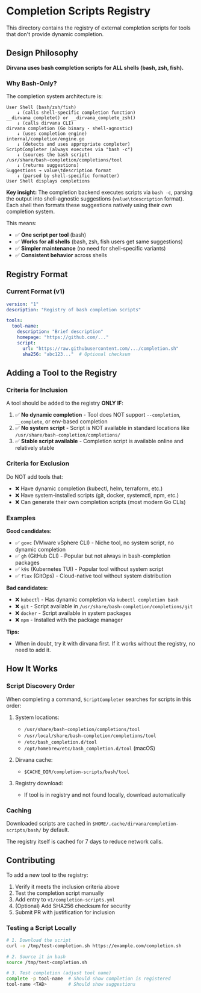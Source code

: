 # Completion Scripts Registry

This directory contains the registry of external completion scripts for tools that don't provide dynamic completion.

## Design Philosophy

**Dirvana uses bash completion scripts for ALL shells (bash, zsh, fish).**

### Why Bash-Only?

The completion system architecture is:

```
User Shell (bash/zsh/fish)
    ↓ (calls shell-specific completion function)
__dirvana_complete() or __dirvana_complete_zsh()
    ↓ (calls dirvana CLI)
dirvana completion (Go binary - shell-agnostic)
    ↓ (uses completion engine)
internal/completion/engine.go
    ↓ (detects and uses appropriate completer)
ScriptCompleter (always executes via "bash -c")
    ↓ (sources the bash script)
/usr/share/bash-completion/completions/tool
    ↓ (returns suggestions)
Suggestions → value\tdescription format
    ↓ (parsed by shell-specific formatter)
User Shell displays completions
```

**Key insight:** The completion backend executes scripts via `bash -c`, parsing the output into shell-agnostic suggestions (`value\tdescription` format). Each shell then formats these suggestions natively using their own completion system.

This means:
- ✅ **One script per tool** (bash)
- ✅ **Works for all shells** (bash, zsh, fish users get same suggestions)
- ✅ **Simpler maintenance** (no need for shell-specific variants)
- ✅ **Consistent behavior** across shells

## Registry Format

### Current Format (v1)

```yaml
version: "1"
description: "Registry of bash completion scripts"

tools:
  tool-name:
    description: "Brief description"
    homepage: "https://github.com/..."
    script:
      url: "https://raw.githubusercontent.com/.../completion.sh"
      sha256: "abc123..."  # Optional checksum
```

## Adding a Tool to the Registry

### Criteria for Inclusion

A tool should be added to the registry **ONLY IF**:

1. ✅ **No dynamic completion** - Tool does NOT support `--completion`, `__complete`, or env-based completion
2. ✅ **No system script** - Script is NOT available in standard locations like `/usr/share/bash-completion/completions/`
3. ✅ **Stable script available** - Completion script is available online and relatively stable

### Criteria for Exclusion

Do NOT add tools that:

- ❌ Have dynamic completion (kubectl, helm, terraform, etc.)
- ❌ Have system-installed scripts (git, docker, systemctl, npm, etc.)
- ❌ Can generate their own completion scripts (most modern Go CLIs)

### Examples

**Good candidates:**
- ✅ `govc` (VMware vSphere CLI) - Niche tool, no system script, no dynamic completion
- ✅ `gh` (GitHub CLI) - Popular but not always in bash-completion packages
- ✅ `k9s` (Kubernetes TUI) - Popular tool without system script
- ✅ `flux` (GitOps) - Cloud-native tool without system distribution

**Bad candidates:**
- ❌ `kubectl` - Has dynamic completion via `kubectl completion bash`
- ❌ `git` - Script available in `/usr/share/bash-completion/completions/git`
- ❌ `docker` - Script available in system packages
- ❌ `npm` - Installed with the package manager

**Tips:**
- When in doubt, try it with dirvana first. If it works without the registry, no need to add it.

## How It Works

### Script Discovery Order

When completing a command, `ScriptCompleter` searches for scripts in this order:

1. System locations:
   - `/usr/share/bash-completion/completions/tool`
   - `/usr/local/share/bash-completion/completions/tool`
   - `/etc/bash_completion.d/tool`
   - `/opt/homebrew/etc/bash_completion.d/tool` (macOS)

2. Dirvana cache:
   - `$CACHE_DIR/completion-scripts/bash/tool`

3. Registry download:
   - If tool is in registry and not found locally, download automatically

### Caching

Downloaded scripts are cached in `$HOME/.cache/dirvana/completion-scripts/bash/` by default.

The registry itself is cached for 7 days to reduce network calls.

## Contributing

To add a new tool to the registry:

1. Verify it meets the inclusion criteria above
2. Test the completion script manually
3. Add entry to `v1/completion-scripts.yml`
4. (Optional) Add SHA256 checksum for security
5. Submit PR with justification for inclusion

### Testing a Script Locally

```bash
# 1. Download the script
curl -o /tmp/test-completion.sh https://example.com/completion.sh

# 2. Source it in bash
source /tmp/test-completion.sh

# 3. Test completion (adjust tool name)
complete -p tool-name  # Should show completion is registered
tool-name <TAB>        # Should show suggestions
```
